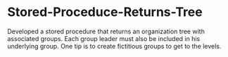 # Stored-Proceduce-Returns-Tree
 Developed a stored procedure that returns an organization tree with associated groups. Each group leader must also be included in his underlying group. One tip is to create fictitious groups to get to the levels.
